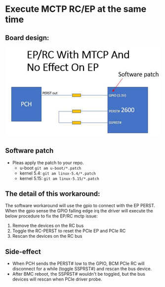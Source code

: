 # Execute MCTP RC/EP at the same time
## Board design:
![](./image007.jpg)
## Software patch
- Pleas apply the patch to your repo.
  - u-boot
        ```
        git am u-boot/*.patch
        ```
  - kernel 5.4:
        ```
        git am linux-5.4/*.patch
        ```
  - kernel 5.15:
        ```
        git am linux-5.15/*.patch
        ``` 
## The detail of this workaround:
The software workaround will use the gpio to connect with the EP PERST. 
When the gpio sense the GPIO falling edge irq the driver will execute the below procedure to fix the EP/RC mctp issue:
1. Remove the devices on the RC bus
2. Toggle the RC-PERST to reset the PCIe EP and PCIe RC
3. Rescan the devices on the RC bus

## Side-effect
- When PCH sends the PERST# low to the GPIO, BCM PCIe RC will disconnect for a while (toggle SSPRST#) and rescan the bus device.
- After BMC reboot, the SSPRST# wouldn't be toggled, but the bus devices will rescan when PCIe driver probe.


